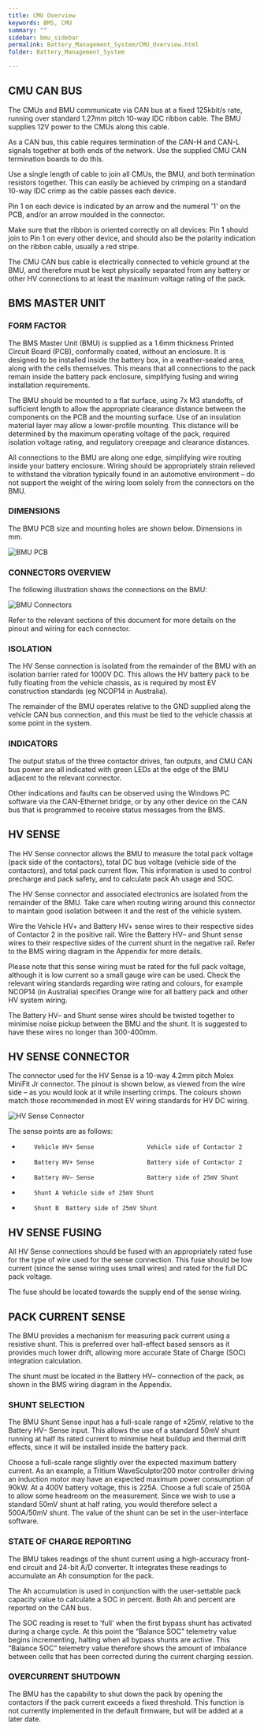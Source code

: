 ```yaml
---
title: CMU Overview
keywords: BMS, CMU
summary: ""
sidebar: bmu_sidebar
permalink: Battery_Management_System/CMU_Overview.html
folder: Battery_Management_System

---
```


## CMU CAN BUS
The CMUs and BMU communicate via CAN bus at a fixed 125kbit/s rate, running over standard 1.27mm pitch 10-way IDC ribbon cable.  The BMU supplies 12V power to the CMUs along this cable.

As a CAN bus, this cable requires termination of the CAN-H and CAN-L signals together at both ends of the network.  Use the supplied CMU CAN termination boards to do this.

Use a single length of cable to join all CMUs, the BMU, and both termination resistors together.  This can easily be achieved by crimping on a standard 10-way IDC crimp as the cable passes each device. 

Pin 1 on each device is indicated by an arrow and the numeral '1' on the PCB, and/or an arrow moulded in the connector.

Make sure that the ribbon is oriented correctly on all devices:  Pin 1 should join to Pin 1 on every other device, and should also be the polarity indication on the ribbon cable, usually a red stripe.

The CMU CAN bus cable is electrically connected to vehicle ground at the BMU, and therefore must be kept physically separated from any battery or other HV connections to at least the maximum voltage rating of the pack.


## BMS MASTER UNIT
### FORM FACTOR
The BMS Master Unit (BMU) is supplied as a 1.6mm thickness Printed Circuit Board (PCB), conformally coated,  without an enclosure.  It is designed to be installed inside the battery box, in a weather-sealed area, along with the cells themselves.  This means that all connections to the pack remain inside the battery pack enclosure, simplifying fusing and wiring installation requirements. 

The BMU should be mounted to a flat surface, using 7x M3 standoffs, of sufficient length to allow the appropriate clearance distance between the components on the PCB and the mounting surface.  Use of an insulation material layer may allow a lower-profile mounting.  This distance will be determined by the maximum operating voltage of the pack, required isolation voltage rating, and regulatory creepage and clearance distances. 

All connections to the BMU are along one edge, simplifying wire routing inside your battery enclosure.  Wiring should be appropriately strain relieved to withstand the vibration typically found in an automotive environment – do not support the weight of the wiring loom solely from the connectors on the BMU.

### DIMENSIONS
The BMU PCB size and mounting holes are shown below.  Dimensions in mm.

![BMU PCB](/images/IMPS_BMU_PCB.png)

### CONNECTORS OVERVIEW
The following illustration shows the connections on the BMU:

![BMU Connectors](/images/IMPS_BMU_Connectors.png)

Refer to the relevant sections of this document for more details on the pinout and wiring for each connector.

### ISOLATION
The HV Sense connection is isolated from the remainder of the BMU with an isolation barrier rated for 1000V DC.  This allows the HV battery pack to be fully floating from the vehicle chassis, as is required by most EV construction standards (eg NCOP14 in Australia).

The remainder of the BMU operates relative to the GND supplied along the vehicle CAN bus connection, and this must be tied to the vehicle chassis at some point in the system.

### INDICATORS
The output status of the three contactor drives, fan outputs, and CMU CAN bus power are all indicated with green LEDs at the edge of the BMU adjacent to the relevant connector.  

Other indications and faults can be observed using the Windows PC software via the CAN-Ethernet bridge, or by any other device on the CAN bus that is programmed to receive status messages from the BMS.

## HV SENSE
The HV Sense connector allows the BMU to measure the total pack voltage (pack side of the contactors), total DC bus voltage (vehicle side of the contactors), and total pack current flow.  This information is used to control precharge and pack safety, and to calculate pack Ah usage and SOC.

The HV Sense connector and associated electronics are isolated from the remainder of the BMU.  Take care when routing wiring around this connector to maintain good isolation between it and the rest of the vehicle system.

Wire the Vehicle HV+ and Battery HV+ sense wires to their respective sides of Contactor 2 in the positive rail.  Wire the Battery HV– and Shunt sense wires to their respective sides of the current shunt in the negative rail.  Refer to the BMS wiring diagram in the Appendix for more details. 

Please note that this sense wiring must be rated for the full pack voltage, although it is low current so a small gauge wire can be used.  Check the relevant wiring standards regarding wire rating and colours, for example NCOP14 (in Australia) specifies Orange wire for all battery pack and other HV system wiring.

The Battery HV– and Shunt sense wires should be twisted together to minimise noise pickup between the BMU and the shunt.  It is suggested to have these wires no longer than 300-400mm.

## HV SENSE CONNECTOR
The connector used for the HV Sense is a 10-way 4.2mm pitch Molex MiniFit Jr connector.  The pinout is shown below, as viewed from the wire side – as you would look at it while inserting crimps.  The colours shown match those recommended in most EV wiring standards for HV DC wiring.

![HV Sense Connector](/images/IMPS_HV_Sense_Connector.gif)

The sense points are as follows:
*         Vehicle HV+ Sense               Vehicle side of Contactor 2

*         Battery HV+ Sense               Battery side of Contactor 2

*         Battery HV– Sense               Battery side of 25mV Shunt

*         Shunt A Vehicle side of 25mV Shunt

*         Shunt B  Battery side of 25mV Shunt

## HV SENSE FUSING
All HV Sense connections should be fused with an appropriately rated fuse for the type of wire used for the sense connection.  This fuse should be low current (since the sense wiring uses small wires) and rated for the full DC pack voltage.

The fuse should be located towards the supply end of the sense wiring.

## PACK CURRENT SENSE
The BMU provides a mechanism for measuring pack current using a resistive shunt.  This is preferred over hall-effect based sensors as it provides much lower drift, allowing more accurate State of Charge (SOC) integration calculation. 

The shunt must be located in the Battery HV– connection of the pack, as shown in the BMS wiring diagram in the Appendix. 

### SHUNT SELECTION
The BMU Shunt Sense input has a full-scale range of ±25mV, relative to the Battery HV– Sense input.  This allows the use of a standard 50mV shunt running at half its rated current to minimise heat buildup and thermal drift effects, since it will be installed inside the battery pack. 

Choose a full-scale range slightly over the expected maximum battery current. As an example, a Tritium WaveSculptor200 motor controller driving an induction motor may have an expected maximum power consumption of 90kW.  At a 400V battery voltage, this is 225A.  Choose a full scale of 250A to allow some headroom on the measurement.  Since we wish to use a standard 50mV shunt at half rating, you would therefore select a 500A/50mV shunt. The value of the shunt can be set in the user-interface software.

### STATE OF CHARGE REPORTING
The BMU takes readings of the shunt current using a high-accuracy front-end circuit and 24-bit A/D converter.  It integrates these readings to accumulate an Ah consumption for the pack. 

The Ah accumulation is used in conjunction with the user-settable pack capacity value to calculate a SOC in percent.  Both Ah and percent are reported on the CAN bus.

The SOC reading is reset to 'full' when the first bypass shunt has activated during a charge cycle.  At this point the “Balance SOC” telemetry value begins incrementing, halting when all bypass shunts are active.  This “Balance SOC” telemetry value therefore shows the amount of imbalance between cells that has been corrected during the current charging session.

### OVERCURRENT SHUTDOWN
The BMU has the capability to shut down the pack by opening the contactors if the pack current exceeds a fixed threshold.  This function is not currently implemented in the default firmware, but will be added at a later date.


